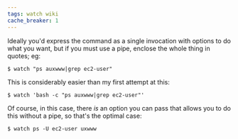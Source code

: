 ```yaml
---
tags: watch wiki
cache_breaker: 1
---
```


Ideally you'd express the command as a single invocation with options to do what you want, but if you must use a pipe, enclose the whole thing in quotes; eg:

```shell
$ watch "ps auxwww|grep ec2-user"
```

This is considerably easier than my first attempt at this:

```shell
$ watch 'bash -c "ps auxwww|grep ec2-user"'
```

Of course, in this case, there _is_ an option you can pass that allows you to do this without a pipe, so that's the optimal case:

```shell
$ watch ps -U ec2-user uxwww
```
